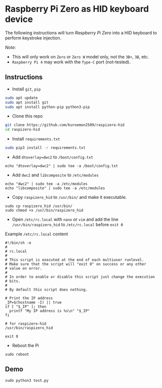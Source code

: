 # Raspberry Pi Zero as HID keyboard device

The following instructions will turn *Raspberry Pi Zero* into a HID keyboard to perform keystroke injection.

*Note*: 

- This will only work on `Zero` or `Zero W` model only, not the `3B+`, `3B`, etc.
- `Raspberry Pi 4` may work with the `Type-C` port (not-tested).

## Instructions

- Install `git`, `pip`

```bash
sudo apt update
sudo apt install git
sudo apt install python-pip python3-pip
```

- Clone this repo

```bash
git clone https://github.com/kuroemon2509/raspizero-hid
cd raspizero-hid
```

- Install `requirements.txt`

```bash
sudo pip3 install -r requirements.txt
```

- Add `dtoverlay=dwc2` to `/boot/config.txt`

```
echo "dtoverlay=dwc2" | sudo tee -a /boot/config.txt
```

- Add `dwc2` and `libcomposite` to `/etc/modules`

```
echo "dwc2" | sudo tee -a /etc/modules
echo "libcomposite" | sudo tee -a /etc/modules
```

- Copy `raspizero_hid` to `/usr/bin/` and make it executable.

```
sudo cp raspizero_hid /usr/bin/
sudo chmod +x /usr/bin/raspizero_hid
```

- Open `/etc/rc.local` with `nano` or `vim` and add the line `/usr/bin/raspizero_hid` to `/etc/rc.local` before `exit 0`

Example `/etc/rc.local` content

```
#!/bin/sh -e
#
# rc.local
#
# This script is executed at the end of each multiuser runlevel.
# Make sure that the script will "exit 0" on success or any other
# value on error.
#
# In order to enable or disable this script just change the execution
# bits.
#
# By default this script does nothing.

# Print the IP address
_IP=$(hostname -I) || true
if [ "$_IP" ]; then
  printf "My IP address is %s\n" "$_IP"
fi

# for raspizero-hid
/usr/bin/raspizero_hid

exit 0
```

- Reboot the Pi

```
sudo reboot
```

## Demo

```
sudo python3 test.py
```